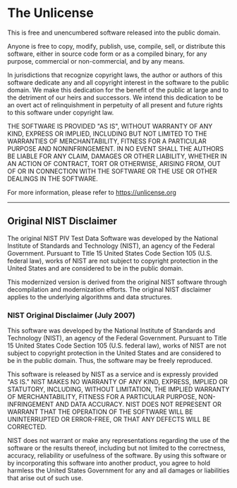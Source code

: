 # The Unlicense

This is free and unencumbered software released into the public domain.

Anyone is free to copy, modify, publish, use, compile, sell, or
distribute this software, either in source code form or as a compiled
binary, for any purpose, commercial or non-commercial, and by any
means.

In jurisdictions that recognize copyright laws, the author or authors
of this software dedicate any and all copyright interest in the
software to the public domain. We make this dedication for the benefit
of the public at large and to the detriment of our heirs and
successors. We intend this dedication to be an overt act of
relinquishment in perpetuity of all present and future rights to this
software under copyright law.

THE SOFTWARE IS PROVIDED "AS IS", WITHOUT WARRANTY OF ANY KIND,
EXPRESS OR IMPLIED, INCLUDING BUT NOT LIMITED TO THE WARRANTIES OF
MERCHANTABILITY, FITNESS FOR A PARTICULAR PURPOSE AND NONINFRINGEMENT.
IN NO EVENT SHALL THE AUTHORS BE LIABLE FOR ANY CLAIM, DAMAGES OR
OTHER LIABILITY, WHETHER IN AN ACTION OF CONTRACT, TORT OR OTHERWISE,
ARISING FROM, OUT OF OR IN CONNECTION WITH THE SOFTWARE OR THE USE OR
OTHER DEALINGS IN THE SOFTWARE.

For more information, please refer to <https://unlicense.org>

---

## Original NIST Disclaimer

The original NIST PIV Test Data Software was developed by the National Institute of 
Standards and Technology (NIST), an agency of the Federal Government. Pursuant to 
Title 15 United States Code Section 105 (U.S. federal law), works of NIST are not 
subject to copyright protection in the United States and are considered to be in the 
public domain.

This modernized version is derived from the original NIST software through 
decompilation and modernization efforts. The original NIST disclaimer applies to 
the underlying algorithms and data structures.

### NIST Original Disclaimer (July 2007)

This software was developed by the National Institute of Standards and Technology 
(NIST), an agency of the Federal Government. Pursuant to Title 15 United States 
Code Section 105 (U.S. federal law), works of NIST are not subject to copyright 
protection in the United States and are considered to be in the public domain. Thus, 
the software may be freely reproduced.

This software is released by NIST as a service and is expressly provided "AS IS." 
NIST MAKES NO WARRANTY OF ANY KIND, EXPRESS, IMPLIED OR STATUTORY, INCLUDING, 
WITHOUT LIMITATION, THE IMPLIED WARRANTY OF MERCHANTABILITY, FITNESS FOR A 
PARTICULAR PURPOSE, NON-INFRINGEMENT AND DATA ACCURACY. NIST DOES NOT REPRESENT 
OR WARRANT THAT THE OPERATION OF THE SOFTWARE WILL BE UNINTERRUPTED OR ERROR-FREE, 
OR THAT ANY DEFECTS WILL BE CORRECTED.

NIST does not warrant or make any representations regarding the use of the software 
or the results thereof, including but not limited to the correctness, accuracy, 
reliability or usefulness of the software. By using this software or by incorporating 
this software into another product, you agree to hold harmless the United States 
Government for any and all damages or liabilities that arise out of such use.